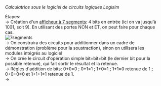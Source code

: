 *Calculatrice sous le logiciel de circuits logiques Logisim*

Étapes:<br/>
-> Création d'un [afficheur à 7 segments](https://www.linternaute.fr/dictionnaire/fr/definition/afficheur-7-segments/): 4 bits en entrée (ici on va jusqu'à 1001, soit 9). En utilisant des portes NON et ET, on peut faire pour chaque cas.<br/>
![7segments](https://user-images.githubusercontent.com/116813446/198292428-6ef138a5-e7bf-40a2-bb5c-fc9805a39c51.PNG)<br/>
-> On construira des circuits pour additionner dans un cadre de démonstration (problème pour la soustraction), sinon on utilisera les modules intégrés au logiciel<br/> 
-> On crée le circuit d'opération simple bit+bit+bit (le dernier bit pour la possible retenue), qui fait sortir le résultat et la retenue.<br/>
-> Règles d'addition de bits: 0+0=0 ; 0+1=1 ; 1+0=1 ; 1+1=0 retenue de 1 ; 0+0+0=0 et 1+1+1=1 retenue de 1.<br/>
-> 

